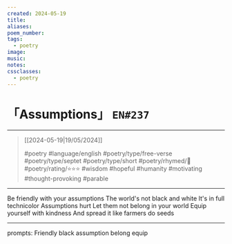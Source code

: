 ```yaml
---
created: 2024-05-19
title:
aliases:
poem_number:
tags:
  - poetry
image:
music:
notes:
cssclasses:
  - poetry
---
```

# 「Assumptions」 `EN#237`

---

> [[2024-05-19|19/05/2024]]
> 
> #poetry 
> #language/english 
> #poetry/type/free-verse #poetry/type/septet #poetry/type/short 
> #poetry/rhymed/🔴 
> #poetry/rating/⭐⭐⭐ 
> #wisdom #hopeful #humanity #motivating #thought-provoking #parable 

---

Be friendly with your assumptions
The world's not black and white
It's in full technicolor
Assumptions hurt
Let them not belong in your world
Equip yourself with kindness
And spread it like farmers do seeds

---

prompts: Friendly black assumption belong equip